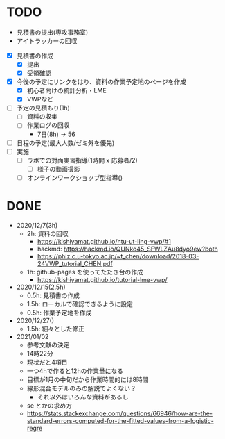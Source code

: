 # TODO

- 見積書の提出(専攻事務室)
- アイトラッカーの回収
- [x] 見積書の作成
    - [x] 提出
    - [x] 受領確認
- [x] 今後の予定にリンクをはり、資料の作業予定地のページを作成
    - [x] 初心者向けの統計分析・LME
    - [x] VWPなど
- [ ] 予定の見積もり(1h)
    - [ ] 資料の収集
    - [ ] 作業ログの回収
        - 7日(8h) -> 56
- [ ] 日程の予定(最大人数/ゼミ外を優先)
- [ ] 実施
    - [ ] ラボでの対面実習指導(1時間 x 応募者/2)
        - [ ] 様子の動画撮影
    - [ ] オンラインワークショップ型指導()

# DONE

- 2020/12/7(3h)
    - 2h: 資料の回収
        - https://kishiyamat.github.io/ntu-ut-ling-vwp/#1
        - hackmd: https://hackmd.io/QUNko45_SFWLZAu8dyo9ew?both
        - https://phiz.c.u-tokyo.ac.jp/~t_chen/download/2018-03-24VWP_tutorial_CHEN.pdf
    - 1h: github-pages を使ってたたき台の作成
        - https://kishiyamat.github.io/tutorial-lme-vwp/
- 2020/12/15(2.5h)
    - 0.5h: 見積書の作成
    - 1.5h: ローカルで確認できるように設定
    - 0.5h: 作業予定地を作成
- 2020/12/27()
    - 1.5h: 細々とした修正
- 2021/01/02
    - 参考文献の決定
    - 14時22分
    - 現状だと4項目
    - 一つ4hで作ると12hの作業量になる
    - 目標が1月の中旬だから作業時間的には8時間
    - 線形混合モデルのみの解説でよくない？
        - それ以外はいろんな資料があるし
    - se とかの求め方
    - https://stats.stackexchange.com/questions/66946/how-are-the-standard-errors-computed-for-the-fitted-values-from-a-logistic-regre
